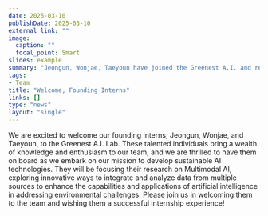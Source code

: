 ```yaml
---
date: 2025-03-10
publishDate: 2025-03-10
external_link: ""
image:
  caption: ""
  focal_point: Smart
slides: example
summary: "Jeongun, Wonjae, Taeyoun have joined the Greenest A.I. and research on Multimodal AI."
tags:
- Team
title: "Welcome, Founding Interns"
links: []
type: "news"
layout: "single"
---
```

We are excited to welcome our founding interns, Jeongun, Wonjae, and Taeyoun, to the Greenest A.I. Lab. These talented individuals bring a wealth of knowledge and enthusiasm to our team, and we are thrilled to have them on board as we embark on our mission to develop sustainable AI technologies. They will be focusing their research on Multimodal AI, exploring innovative ways to integrate and analyze data from multiple sources to enhance the capabilities and applications of artificial intelligence in addressing environmental challenges. Please join us in welcoming them to the team and wishing them a successful internship experience!  